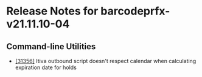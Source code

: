 
# Release Notes for barcodeprfx-v21.11.10-04

## Command-line Utilities

- [[31356]](http://bugs.koha-community.org/bugzilla3/show_bug.cgi?id=31356) Itiva outbound script doesn't respect calendar when calculating expiration date for holds



